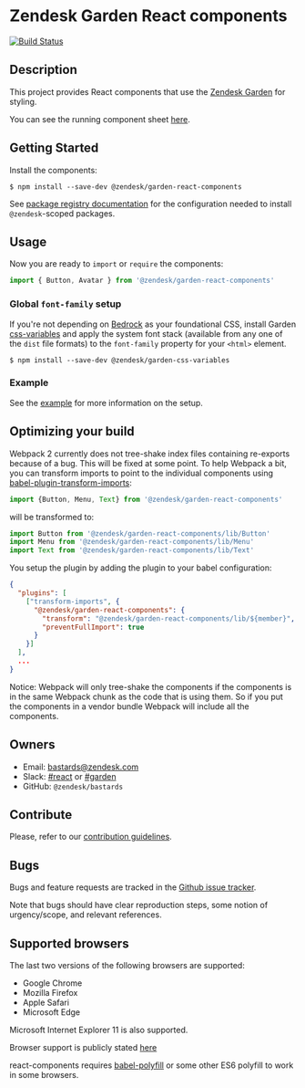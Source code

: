 # Zendesk Garden React components

[![Build Status](https://travis-ci.com/zendeskgarden/react-components.svg?token=qLYczvyB4t6HuYhWeUq4&branch=master)](https://travis-ci.com/zendeskgarden/react-components)

## Description

This project provides React components that use the
[Zendesk Garden](http://zendeskgarden.github.io/) for styling.

You can see the running component sheet [here](https://zendeskgarden.github.io/react-components).

## Getting Started

Install the components:

```
$ npm install --save-dev @zendesk/garden-react-components
```

See [package registry
documentation](https://github.com/zendeskgarden/LANDSCAPE/wiki/Package-Registry)
for the configuration needed to install `@zendesk`-scoped packages.

## Usage

Now you are ready to `import` or `require` the components:

```js
import { Button, Avatar } from '@zendesk/garden-react-components'
```

### Global `font-family` setup

If you're not depending on
[Bedrock](https://github.com/zendeskgarden/css-bedrock) as your
foundational CSS, install Garden
[css-variables](https://github.com/zendeskgarden/css-variables) and
apply the system font stack (available from any one of the `dist` file
formats) to the `font-family` property for your `<html>` element.

```
$ npm install --save-dev @zendesk/garden-css-variables
```

### Example

See the [example](https://github.com/zendeskgarden/react-components/tree/master/example)
for more information on the setup.

## Optimizing your build

Webpack 2 currently does not tree-shake index files containing re-exports
because of a bug. This will be fixed at some point. To help Webpack a bit, you
can transform imports to point to the individual components
using [babel-plugin-transform-imports](https://www.npmjs.com/package/babel-plugin-transform-imports):

```js
import {Button, Menu, Text} from '@zendesk/garden-react-components'
```

will be transformed to:

```js
import Button from '@zendesk/garden-react-components/lib/Button'
import Menu from '@zendesk/garden-react-components/lib/Menu'
import Text from '@zendesk/garden-react-components/lib/Text'
```

You setup the plugin by adding the plugin to your babel configuration:

```json
{
  "plugins": [
    ["transform-imports", {
      "@zendesk/garden-react-components": {
        "transform": "@zendesk/garden-react-components/lib/${member}",
        "preventFullImport": true
      }
    }]
  ],
  ...
}
```

Notice: Webpack will only tree-shake the components if the components is in the
same Webpack chunk as the code that is using them. So if you put the components
in a vendor bundle Webpack will include all the components.

## Owners
* Email: [bastards@zendesk.com](mailto:bastards@zendesk.com)
* Slack: [#react](https://zendesk.slack.com/messages/react/) or [#garden](https://zendesk.slack.com/messages/garden/)
* GitHub: `@zendesk/bastards`

## Contribute

Please, refer to our [contribution guidelines](CONTRIBUTING.md).

## Bugs

Bugs and feature requests are tracked in the
[Github issue tracker](https://github.com/zendeskgarden/react-components/issues).

Note that bugs should have clear reproduction steps, some notion of
urgency/scope, and relevant references.

## Supported browsers

The last two versions of the following browsers are supported:

- Google Chrome
- Mozilla Firefox
- Apple Safari
- Microsoft Edge

Microsoft Internet Explorer 11 is also supported.

Browser support is publicly stated [here](https://support.zendesk.com/hc/en-us/articles/203664346-Getting-started-with-Help-Center#topic_xxg_2pf_mk)

react-components requires [babel-polyfill](https://babeljs.io/docs/usage/polyfill/) or some other ES6 polyfill to work in some browsers.
